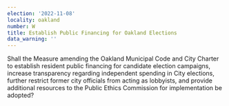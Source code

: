 ```yaml
---
election: '2022-11-08'
locality: oakland
number: W
title: Establish Public Financing for Oakland Elections
data_warning: ''
---
```

Shall the Measure amending the Oakland Municipal Code and City Charter to establish resident public financing for candidate election campaigns, increase transparency regarding independent spending in City elections, further restrict former city officials from acting as lobbyists, and provide additional resources to the Public Ethics Commission for implementation be adopted?
